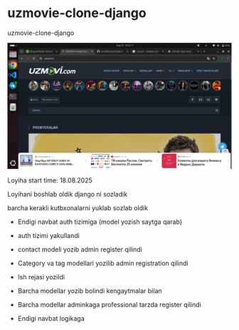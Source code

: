 # uzmovie-clone-django

uzmovie-clone-django

![Uzmovie Clone](images/image.png)

Loyiha start time: 18.08.2025

Loyihani boshlab oldik django ni sozladik

barcha kerakli kutbxonalarni yuklab sozlab oldik

* Endigi navbat auth tizimiga (model yozish saytga qarab)

* auth tizimi yakullandi

* contact modeli yozib admin register qilindi

* Category va tag modellari yozilib admin registration qilindi

* Ish rejasi yozildi

* Barcha modellar yozib bolindi kengaytmalar bilan

* Barcha modellar adminkaga professional tarzda register qilindi

* Endigi navbat logikaga
